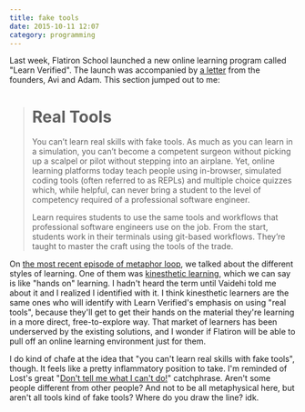 ```yaml
---
title: fake tools
date: 2015-10-11 12:07
category: programming
---
```


Last week, Flatiron School launched a new online learning program called "Learn
Verified". The launch was accompanied by [a letter][] from the founders, Avi
and Adam. This section jumped out to me:

> # Real Tools
>
> You can’t learn real skills with fake tools. As much as you can learn in a
> simulation, you can’t become a competent surgeon without picking up a scalpel
> or pilot without stepping into an airplane. Yet, online learning platforms
> today teach people using in-browser, simulated coding tools (often referred to
> as REPLs) and multiple choice quizzes which, while helpful, can never bring a
> student to the level of competency required of a professional software
> engineer.
>
> Learn requires students to use the same tools and workflows that
> professional software engineers use on the job. From the start, students work
> in their terminals using git-based workflows. They’re taught to master the
> craft using the tools of the trade.

[a letter]: http://blog.flatironschool.com/introducing-learn-a-new-type-of-online-learning-platform/

On [the most recent episode of metaphor loop][loop], we talked about the
different styles of learning. One of them was [kinesthetic learning][kl], which
we can say is like "hands on" learning. I hadn't heard the term until Vaidehi
told me about it and I realized I identified with it. I think kinesthetic
learners are the same ones who will identify with Learn Verified's emphasis on
using "real tools", because they'll get to get their hands on the material
they're learning in a more direct, free-to-explore way. That market of learners
has been underserved by the existing solutions, and I wonder if Flatiron will
be able to pull off an online learning environment just for them.

[loop]: /metaphorloop/2/
[kl]: https://en.wikipedia.org/wiki/Kinesthetic_learning

I do kind of chafe at the idea that "you can't learn real skills with fake
tools", though. It feels like a pretty inflammatory position to take. I'm
reminded of Lost's great "[Don't tell me what I can't do!][locke]" catchphrase.
Aren't some people different from other people? And not to be all metaphysical
here, but aren't all tools kind of fake tools? Where do you draw the line? idk.

[locke]: https://www.youtube.com/watch?v=eYmnzbLmCPk
